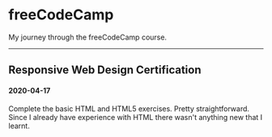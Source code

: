 # freeCodeCamp
My journey through the freeCodeCamp course.

---
## Responsive Web Design Certification
#### 2020-04-17
Complete the basic HTML and HTML5 exercises. Pretty straightforward. Since I already have experience with HTML there wasn't anything new that I learnt.
